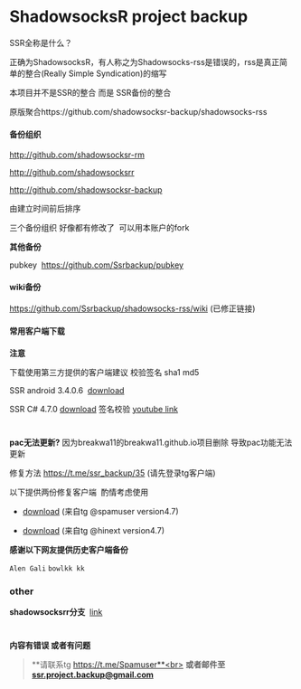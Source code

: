 <h1>ShadowsocksR project backup</h1>

SSR全称是什么？

正确为ShadowsocksR，有人称之为Shadowsocks-rss是错误的，rss是真正简单的整合(Really Simple Syndication)的缩写

本项目并不是SSR的整合 而是 SSR备份的整合

原版聚合https://github.com/shadowsocksr-backup/shadowsocks-rss

#### 备份组织

 http://github.com/shadowsocksr-rm
 
 http://github.com/shadowsocksrr

 http://github.com/shadowsocksr-backup

由建立时间前后排序
 
三个备份组织 好像都有修改了  可以用本账户的fork

**其他备份**

pubkey  https://github.com/Ssrbackup/pubkey

#### wiki备份

https://github.com/Ssrbackup/shadowsocks-rss/wiki  (已修正链接)

#### 常用客户端下载

**注意**

下载使用第三方提供的客户端建议 校验签名 sha1 md5

SSR android 3.4.0.6  [download](https://github.com/esdeathlove/panel-download/blob/master/ssr-android.apk?raw=true) 

SSR C# 4.7.0  [download](https://github.com/esdeathlove/panel-download/raw/master/ssr-win.7z) 签名校验 [youtube link](https://youtu.be/LLuUTQgEIJ4)
<h1></h1>
<b>pac无法更新?</b>  因为breakwa11的breakwa11.github.io项目删除 导致pac功能无法更新

修复方法 https://t.me/ssr_backup/35 (请先登录tg客户端)

以下提供两份修复客户端  酌情考虑使用

- [download](https://raw.githubusercontent.com/Ssrbackup/shadowsocks-rss/master/Revision/ShadowsocksR.zip) (来自tg @spamuser version4.7)

- [download](https://raw.githubusercontent.com/Ssrbackup/shadowsocks-rss/master/Revision/shadowsocksR.zip) (来自tg @hinext version4.7)

**感谢以下网友提供历史客户端备份**

```Alen Gali``` ```bowlkk kk```	

### other

**shadowsocksrr分支**  [link](https://github.com/shadowsocksrr)
<h1></h1>

**内容有错误 或者有问题**
>**请联系tg https://t.me/Spamuser**<br>
**或者邮件至 ssr.project.backup@gmail.com**
